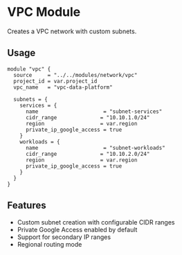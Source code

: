 # VPC Module

Creates a VPC network with custom subnets.

## Usage

```hcl
module "vpc" {
  source     = "../../modules/network/vpc"
  project_id = var.project_id
  vpc_name   = "vpc-data-platform"
  
  subnets = {
    services = {
      name                     = "subnet-services"
      cidr_range              = "10.10.1.0/24"
      region                  = var.region
      private_ip_google_access = true
    }
    workloads = {
      name                     = "subnet-workloads"
      cidr_range              = "10.10.2.0/24"
      region                  = var.region
      private_ip_google_access = true
    }
  }
}
```

## Features

- Custom subnet creation with configurable CIDR ranges
- Private Google Access enabled by default
- Support for secondary IP ranges
- Regional routing mode

